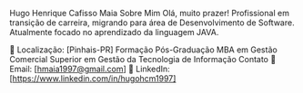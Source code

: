 Hugo Henrique Cafisso Maia
Sobre Mim
Olá, muito prazer! Profissional em transição de carreira, migrando para área de Desenvolvimento de Software. Atualmente focado no aprendizado da linguagem JAVA.

📍 Localização: [Pinhais-PR]
Formação
Pós-Graduação MBA em Gestão Comercial
Superior em Gestão da Tecnologia de Informação
Contato
📧 Email: [hmaia1997@gmail.com]
💼 LinkedIn: [https://www.linkedin.com/in/hugohcm1997]
